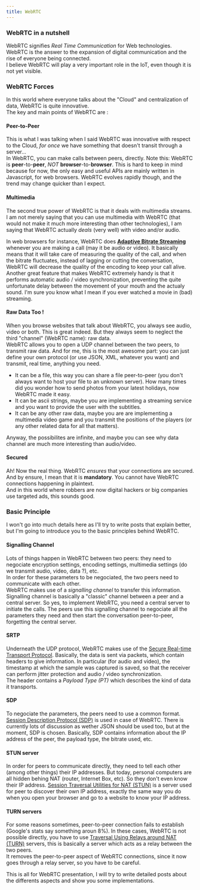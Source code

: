 ```yaml
---
title: WebRTC
---
```


### WebRTC in a nutshell
WebRTC signifies _Real Time Communication_ for Web technologies. WebRTC is the answer to the expansion of digital communication and the rise of everyone being connected.  
I believe WebRTC will play a very important role in the IoT, even though it is not yet visible.

### WebRTC Forces
In this world where everyone talks about the "Cloud" and centralization of data, WebRTC is quite innovative.  
The key and main points of WebRTC are :

#### Peer-to-Peer
This is what I was talking when I said WebRTC was innovative with respect to the Cloud, _for once_ we have something that doesn't transit through a server...  
In WebRTC, you can make calls between peers, directly. Note this: WebRTC is **peer**-to-**peer**, _NOT_ **browser**-to-**browser**. This is hard to keep in mind because for now, the only easy and useful APIs are mainly written in Javascript, for web browsers. WebRTC evolves rapidly though, and the trend may change quicker than I expect.

#### Multimedia
The second true power of WebRTC is that it deals with multimedia streams. I am not merely saying that you can use multimedia with WebRTC (that would not make it much more interesting than other technologies), I am saying that WebRTC actually _deals_ (very well) with video and/or audio.

In web browsers for instance, WebRTC does [**Adaptive Bitrate Streaming**](https://en.wikipedia.org/wiki/Adaptive_bitrate_streaming) whenever you are making a call (may it be audio or video). It basically means that it will take care of measuring the quality of the call, and when the bitrate fluctuates, instead of lagging or cutting the conversation, WebRTC will decrease the quality of the encoding to keep your call alive.  
Another great feature that makes WebRTC extremely handy is that it performs automatic audio / video synchronization, preventing the quite unfortunate delay between the movement of your mouth and the actualy sound. I'm sure you know what I mean if you ever watched a movie in (bad) streaming.

#### Raw Data Too !
When you browse websites that talk about WebRTC, you always see audio, video or both. This is great indeed. But they always seem to neglect the third "channel" (WebRTC name): raw data.  
WebRTC allows you to open a UDP channel between the two peers, to transmit raw data. And for me, this is the most awesome part: you can just define your own protocol (or use JSON, XML, whatever you want) and transmit, real time, anything you need.

- It can be a file, this way you can share a file peer-to-peer (you don't always want to host your file to an unknown server). How many times did you wonder how to send photos from your latest holidays, now WebRTC made it easy.
- It can be ascii strings, maybe you are implementing a streaming service and you want to provide the user with the subtitles.
- It can be any other raw data, maybe you are are implementing a multimedia video game and you transmit the positions of the players (or any other related data for all that matters).

Anyway, the possibilites are infinite, and maybe you can see why data channel are much more interesting than audio/video.

#### Secured
Ah! Now the real thing. WebRTC _ensures_ that your connections are secured. And by ensure, I mean that it is **mandatory**. You cannot have WebRTC connections happening in plaintext.  
And in this world where robbers are now digital hackers or big companies use targeted ads, this sounds good.

### Basic Principle
I won't go into much details here as I'll try to write posts that explain better, but I'm going to introduce you to the basic principles behind WebRTC.

#### Signalling Channel
Lots of things happen in WebRTC between two peers: they need to negociate encryption settings, encoding settings, multimedia settings (do we transmit audio, video, data ?), etc.  
In order for these parameters to be negociated, the two peers need to communicate with each other.  
WebRTC makes use of a _signalling channel_ to transfer this information. Signalling channel is basically a "classic" channel between a peer and a central server. So yes, to implement WebRTC, you need a central server to initiate the calls. The peers use this signalling channel to negociate all the parameters they need and then start the conversation peer-to-peer, forgetting the central server.

#### SRTP
Underneath the UDP protocol, WebRTC makes use of the [Secure Real-time Transport Protocol](https://en.wikipedia.org/wiki/Secure_Real-time_Transport_Protocol). Basically, the data is sent via packets, which contain headers to give information. In particular (for audio and video), the timestamp at which the sample was captured is saved, so that the receiver can perform jitter protection and audio / video synchronization.  
The header contains a _Payload Type (PT)_ which describes the kind of data it transports.

#### SDP
To negociate the parameters, the peers need to use a common format. [Session Description Protocol (SDP)](https://en.wikipedia.org/wiki/Session_Description_Protocol) is used in case of WebRTC. There is currently lots of discussion as wether JSON should be used too, but at the moment, SDP is chosen. Basically, SDP contains information about the IP address of the peer, the payload type, the bitrate used, etc.

#### STUN server
In order for peers to communicate directly, they need to tell each other (among other things) their IP addresses. But today, personal computers are all hidden behing NAT (router, Internet Box, etc). So they don't even know their IP address. [Session Traversal Utilities for NAT (STUN)](https://en.wikipedia.org/wiki/STUN) is a server used for peer to discover their own IP address, exactly the same way you do when you open your browser and go to a website to know your IP address.

#### TURN servers
For some reasons sometimes, peer-to-peer connection fails to establish (Google's stats say something aroun 8%). In these cases, WebRTC is not possible directly, you have to use [Traversal Using Relays around NAT (TURN)](https://en.wikipedia.org/wiki/Traversal_Using_Relays_around_NAT) servers, this is basically a server which acts as a relay between the two peers.  
It removes the peer-to-peer aspect of WebRTC connections, since it now goes through a relay server, so you have to be careful.

This is all for WebRTC presentation, I will try to write detailed posts about the differents aspects and show you some implementations.